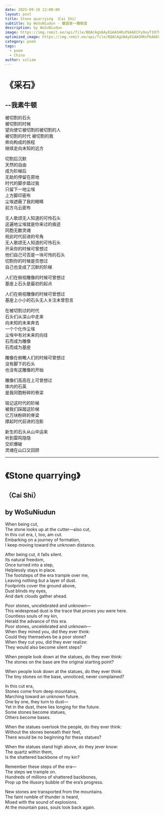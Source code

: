 ```yaml
---
date: 2025-09-16 12:00:00
layout: post
title: Stone quarrying （Cai Shi）
subtitle: by WoSuNiudun - 鑒證是一種態度
description: by WoSuNiudun
image: https://img.remit.ee/api/file/BQACAgUAAyEGAASHRsPbAAECFy9oyT107Pkt30sPPUkuk9hwmffEHwACRzoAAvOKSVaH4_o1IkIiIDYE.jpeg
optimized_image: https://img.remit.ee/api/file/BQACAgUAAyEGAASHRsPbAAECFy9oyT107Pkt30sPPUkuk9hwmffEHwACRzoAAvOKSVaH4_o1IkIiIDYE.jpeg
category: poem
tags:
  - poem
  - China
author: xxliam
---
```


# 《采石》
## --我素牛顿

被切割的石头  
被切割的时候  
望向使它被切割的被切割的人  
被切割的时代 被切割的我  
奔向构成的旅程  
继续走向未知的远方  

切割后沉默  
天然的自由  
成为阶梯后  
无助的停留在原地  
时代的脚步踏过我  
只留下一地尘埃  
上方脚印密布  
尘埃遮蔽了我的眼睛  
前方乌云密布  

无人歌颂无人知道的可怜石头  
这遍地尘埃就是你来过的痕迹  
同胞无数灵魂  
祝此时代前进的号角  
无人歌颂无人知道的可怜石头  
开采你的时候可曾想过  
他们自己可否是一块可怜的石头  
切割你的时候是否想过  
自己也变成了沉默的阶梯  

人们在俯视雕像的时候可曾想过  
基座上石头是最初的起点  

人们在俯视雕像的时候可曾想过  
基座上小小的石头无人关注未曾怨言  


在被切割过的时代  
石头们从深山中走来  
向未知的未来奔去  
一个个化作尘埃  
尘埃中有对未来的向往  
石而成为雕像  
石而成为基座  

雕像在俯瞰人们的时候可曾想过  
没有脚下的石头  
也没有这雕像的开始  

雕像们高高在上可曾想过  
体内的石英  
是我同胞粉碎的脊梁  

铭记这时代的阶梯  
被我们踩踏这阶梯  
亿万块粉碎的脊梁  
撑起时代前进的泡影  

新生的石头从山中运来  
听到雷鸣隐隐  
交织爆破  
灵魂在山口又回顾

---

# 《Stone quarrying》  
## （Cai Shi）
## by WoSuNiudun

When being cut,  
The stone looks up at the cutter—also cut,  
In this cut era, I, too, am cut.  
Embarking on a journey of formation,  
I keep moving toward the unknown distance.  

After being cut, it falls silent.    
Its natural freedom,  
Once turned into a step,  
Helplessly stays in place.  
The footsteps of the era trample over me,  
Leaving nothing but a layer of dust.  
Footprints cover the ground above,  
Dust blinds my eyes,  
And dark clouds gather ahead.  

Poor stones, uncelebrated and unknown—  
This widespread dust is the trace that proves you were here.  
Countless souls of my kin,  
Herald the advance of this era.  
Poor stones, uncelebrated and unknown—  
When they mined you, did they ever think:  
Could they themselves be a poor stone?  
When they cut you, did they ever realize:  
They would also become silent steps?  

When people look down at the statues, do they ever think:  
The stones on the base are the original starting point?  

When people look down at the statues, do they ever think:  
The tiny stones on the base, unnoticed, never complained?  

In this cut era,  
Stones come from deep mountains,  
Marching toward an unknown future.  
One by one, they turn to dust—   
Yet in the dust, there lies longing for the future.  
Some stones become statues,  
Others become bases.  

When the statues overlook the people, do they ever think:  
Without the stones beneath their feet,  
There would be no beginning for these statues?  

When the statues stand high above, do they jever know:  
The quartz within them,  
Is the shattered backbone of my kin?  

Remember these steps of the era—  
The steps we trample on.  
Hundreds of millions of shattered backbones,  
Prop up the illusory bubble of the era’s progress.  

New stones are transported from the mountains.  
The faint rumble of thunder is heard,  
Mixed with the sound of explosions.  
At the mountain pass, souls look back again.  











